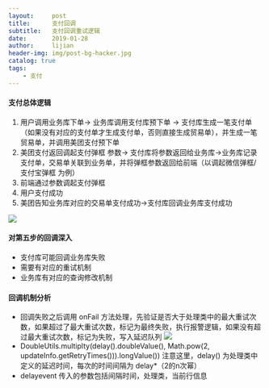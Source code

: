 ```yaml
---
layout:     post
title:      支付回调
subtitle:   支付回调重试逻辑
date:       2019-01-28
author:     lijian
header-img: img/post-bg-hacker.jpg
catalog: true
tags:
    - 支付
---
```


#### 支付总体逻辑
1. 用户调用业务库下单-> 业务库调用支付库预下单 -> 支付库生成一笔支付单（如果没有对应的支付单才生成支付单，否则直接生成贸易单），并生成一笔贸易单，并调用美团支付预下单
2. 美团支付返回调起支付弹框 参数-> 支付库将参数返回给业务库->业务库记录支付单，交易单关联到业务单，并将弹框参数返回给前端（以调起微信弹框/支付宝弹框 为例）
3. 前端通过参数调起支付弹框
4. 用户支付成功
5. 美团告知业务库对应的交易单支付成功->支付库回调业务库支付成功

[![](http://p1.meituan.net/codeman/7648ef7862152238a6bf75ac0bf01926104197.jpg)]()

#### 对第五步的回调深入
* 支付库可能回调业务库失败
* 需要有对应的重试机制
* 业务库有对应的查询修改机制

#### 回调机制分析
* 回调失败之后调用 onFail 方法处理，先验证是否大于处理类中的最大重试次数，如果超过了最大重试次数，标记为最终失败，执行报警逻辑，如果没有超过最大重试次数，标记为失败，写入延迟队列
[![](https://github.com/lijianlove/lijianlove.github.io/tree/master/img/20190128/支付失败回调.png)]()
* DoubleUtils.multiplty(delay().doubleValue(), Math.pow(2, updateInfo.getRetryTimes())).longValue()) 注意这里，delay() 为处理类中定义的延迟时间，每次的时间间隔为 delay*（2的n次幂）
* delayevent 传入的参数包括间隔时间，处理类，当前行信息